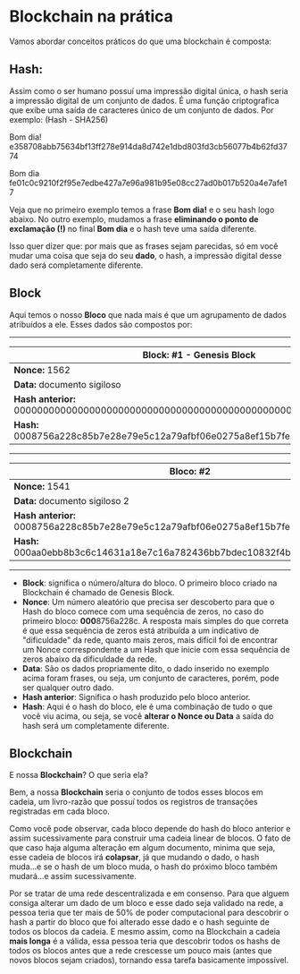 # **Blockchain na prática**

Vamos abordar conceitos práticos do que uma blockchain é composta:

## **Hash**:

Assim como o ser humano possuí uma impressão digital única, o hash seria a impressão digital de um conjunto de dados. É uma função criptografica que exibe uma saída de caracteres único de um conjunto de dados. Por exemplo: (Hash - SHA256)

Bom dia!
e358708abb75634bf13ff278e914da8d742e1dbd803fd3cb56077b4b62fd3774

Bom dia
fe01c0c9210f2f95e7edbe427a7e96a981b95e08cc27ad0b017b520a4e7afe17

Veja que no primeiro exemplo temos a frase **Bom dia!** e o seu hash logo abaixo. No outro exemplo, mudamos a frase **eliminando o ponto de exclamação (!)** no final **Bom dia** e o hash teve uma saída diferente.

Isso quer dizer que: por mais que as frases sejam parecidas, só em você mudar uma coisa que seja do seu **dado**, o hash, a impressão digital desse dado será completamente diferente.

## **Block**

Aqui temos o nosso **Bloco** que nada mais é que um agrupamento de dados atribuídos a ele. Esses dados são compostos por:

---

| Block: #1 - Genesis Block                                                            |
|--------------------------------------------------------------------------------------|
| **Nonce:**          1562                                                             |
| **Data:**           documento sigiloso                                               |
| **Hash anterior:**  0000000000000000000000000000000000000000000000000000000000000000 |
| **Hash:**          0008756a228c85b7e28e79e5c12a79afbf06e0275a8ef15b7febbc2423187829  |

---

| Bloco: #2                                                                            |
|--------------------------------------------------------------------------------------|
| **Nonce:**          1541                                                             |
| **Data:**           documento sigiloso 2                                             |
| **Hash anterior:**  0008756a228c85b7e28e79e5c12a79afbf06e0275a8ef15b7febbc2423187829 |
| **Hash:**          000aa0ebb8b3c6c14631a18e7c16a782436bb7bdec10832f4b4cc2ef609b297c  |

---

* **Block**: significa o número/altura do bloco. O primeiro bloco criado na Blockchain é chamado de Genesis Block.
* **Nonce**: Um número aleatório que precisa ser descoberto para que o Hash do bloco comece com uma sequência de zeros, no caso do primeiro bloco: **000**8756a228c. A resposta mais simples do que correta é que essa sequência de zeros está atribuída a um indicativo de "dificuldade" da rede, quanto mais zeros, mais difícil foi de encontrar um Nonce correspondente a um Hash que inicie com essa sequência de zeros abaixo da dificuldade da rede.
* **Data**: São os dados propriamente dito, o dado inserido no exemplo acima foram frases, ou seja, um conjunto de caracteres, porém, pode ser qualquer outro dado.
* **Hash anterior**: Significa o hash produzido pelo bloco anterior.
* **Hash**: Aqui é o hash do bloco, ele é uma combinação de tudo o que você viu acima, ou seja, se você **alterar o Nonce ou Data** a saída do hash será um completamente diferente.

## **Blockchain**

E nossa **Blockchain**? O que seria ela?

Bem, a nossa **Blockchain** seria o conjunto de todos esses blocos em cadeia, um livro-razão que possuí todos os registros de transações registradas em cada bloco.

Como você pode observar, cada bloco depende do hash do bloco anterior e assim sucessivamente para construir uma cadeia linear de blocos. O fato de que caso haja alguma alteração em algum documento, minima que seja, esse cadeia de blocos irá **colapsar**, já que mudando o dado, o hash muda...e se o hash de um bloco muda, o hash do próximo bloco também mudará...e assim sucessivamente.

Por se tratar de uma rede descentralizada e em consenso. Para que alguem consiga alterar um dado de um bloco e esse dado seja validado na rede, a pessoa teria que ter mais de 50% de poder computacional para descobrir o hash a partir do bloco que foi alterado esse dado e o hash seguinte de todos os blocos da cadeia. E mesmo assim, como na Blockchain a cadeia **mais longa** é a válida, essa pessoa teria que descobrir todos os hashs de todos os blocos antes que a rede crescesse um pouco mais (antes que novos blocos sejam criados), tornando essa tarefa basicamente impossível.